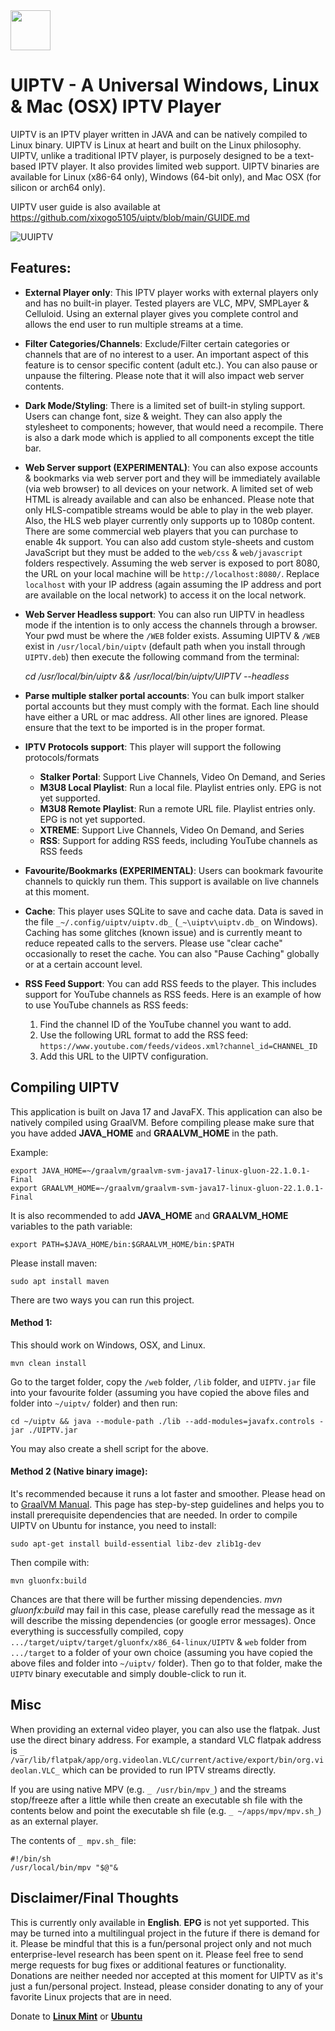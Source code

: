 <img src="https://github.com/xixogo5105/uiptv/assets/161976171/5563a042-157e-4ae7-bb6e-a72b38c8aa62"  width="64" height="64"  alt=""/>

# UIPTV - A Universal Windows, Linux & Mac (OSX) IPTV Player
UIPTV is an IPTV player written in JAVA and can be natively compiled to Linux binary. UIPTV is Linux at heart and built on the Linux philosophy.
UIPTV, unlike a traditional IPTV player, is purposely designed to be a text-based IPTV player. It also provides limited web support.
UIPTV binaries are available for Linux (x86-64 only), Windows (64-bit only), and Mac OSX (for silicon or arch64 only).

UIPTV user guide is also available at <a href="https://github.com/xixogo5105/uiptv/blob/main/GUIDE.md">https://github.com/xixogo5105/uiptv/blob/main/GUIDE.md</a>

![UUIPTV](https://github.com/xixogo5105/uiptv/assets/161976171/ca298e57-034e-486f-ba2d-d0f795389da3)

## Features:
- **External Player only**: This IPTV player works with external players only and has no built-in player. Tested players are VLC, MPV, SMPLayer & Celluloid. Using an external player gives you complete control and allows the end user to run multiple streams at a time.
- **Filter Categories/Channels**: Exclude/Filter certain categories or channels that are of no interest to a user. An important aspect of this feature is to censor specific content (adult etc.). You can also pause or unpause the filtering. Please note that it will also impact web server contents.
- **Dark Mode/Styling**: There is a limited set of built-in styling support. Users can change font, size & weight. They can also apply the stylesheet to components; however, that would need a recompile. There is also a dark mode which is applied to all components except the title bar.
- **Web Server support (EXPERIMENTAL)**: You can also expose accounts & bookmarks via web server port and they will be immediately available (via web browser) to all devices on your network. A limited set of web HTML is already available and can also be enhanced. Please note that only HLS-compatible streams would be able to play in the web player. Also, the HLS web player currently only supports up to 1080p content. There are some commercial web players that you can purchase to enable 4k support. You can also add custom style-sheets and custom JavaScript but they must be added to the `web/css` & `web/javascript` folders respectively. Assuming the web server is exposed to port 8080, the URL on your local machine will be `http://localhost:8080/`. Replace `localhost` with your IP address (again assuming the IP address and port are available on the local network) to access it on the local network.
- **Web Server Headless support**: You can also run UIPTV in headless mode if the intention is to only access the channels through a browser. Your pwd must be where the `/WEB` folder exists. Assuming UIPTV & `/WEB` exist in `/usr/local/bin/uiptv` (default path when you install through `UIPTV.deb`) then execute the following command from the terminal:

  _cd /usr/local/bin/uiptv && /usr/local/bin/uiptv/UIPTV --headless_

- **Parse multiple stalker portal accounts**: You can bulk import stalker portal accounts but they must comply with the format. Each line should have either a URL or mac address. All other lines are ignored. Please ensure that the text to be imported is in the proper format.
- **IPTV Protocols support**: This player will support the following protocols/formats
  - **Stalker Portal**: Support Live Channels, Video On Demand, and Series
  - **M3U8 Local Playlist**: Run a local file. Playlist entries only. EPG is not yet supported.
  - **M3U8 Remote Playlist**: Run a remote URL file. Playlist entries only. EPG is not yet supported.
  - **XTREME**: Support Live Channels, Video On Demand, and Series
  - **RSS**: Support for adding RSS feeds, including YouTube channels as RSS feeds

- **Favourite/Bookmarks (EXPERIMENTAL)**: Users can bookmark favourite channels to quickly run them. This support is available on live channels at this moment.
- **Cache**: This player uses SQLite to save and cache data. Data is saved in the file `_~/.config/uiptv/uiptv.db_` (`_~\uiptv\uiptv.db_` on Windows). Caching has some glitches (known issue) and is currently meant to reduce repeated calls to the servers. Please use "clear cache" occasionally to reset the cache. You can also "Pause Caching" globally or at a certain account level.
- **RSS Feed Support**: You can add RSS feeds to the player. This includes support for YouTube channels as RSS feeds. Here is an example of how to use YouTube channels as RSS feeds:

  1. Find the channel ID of the YouTube channel you want to add.
  2. Use the following URL format to add the RSS feed: `https://www.youtube.com/feeds/videos.xml?channel_id=CHANNEL_ID`
  3. Add this URL to the UIPTV configuration.

## Compiling UIPTV
This application is built on Java 17 and JavaFX. This application can also be natively compiled using GraalVM.
Before compiling please make sure that you have added **JAVA_HOME** and **GRAALVM_HOME** in the path.

Example:

    export JAVA_HOME=~/graalvm/graalvm-svm-java17-linux-gluon-22.1.0.1-Final
    export GRAALVM_HOME=~/graalvm/graalvm-svm-java17-linux-gluon-22.1.0.1-Final

It is also recommended to add **JAVA_HOME** and **GRAALVM_HOME** variables to the path variable:

    export PATH=$JAVA_HOME/bin:$GRAALVM_HOME/bin:$PATH

Please install maven:

    sudo apt install maven

There are two ways you can run this project.

#### Method 1:
This should work on Windows, OSX, and Linux.

    mvn clean install

Go to the target folder, copy the `/web` folder, `/lib` folder, and `UIPTV.jar` file into your favourite folder (assuming you have copied the above files and folder into `~/uiptv/` folder) and then run:

    cd ~/uiptv && java --module-path ./lib --add-modules=javafx.controls -jar ./UIPTV.jar

You may also create a shell script for the above.

#### Method 2 (Native binary image):

It's recommended because it runs a lot faster and smoother. Please head on to [GraalVM Manual](https://www.graalvm.org/22.0/reference-manual/native-image/). This page has step-by-step guidelines and helps you to install prerequisite dependencies that are needed. In order to compile UIPTV on Ubuntu for instance, you need to install:

    sudo apt-get install build-essential libz-dev zlib1g-dev
Then compile with:

    mvn gluonfx:build

Chances are that there will be further missing dependencies. _mvn gluonfx:build_ may fail in this case,
please carefully read the message as it will describe the missing dependencies (or google error messages). Once everything is successfully compiled, copy
`.../target/uiptv/target/gluonfx/x86_64-linux/UIPTV` & `web` folder from `.../target` to a folder of your own choice (assuming you have copied the above files and folder into `~/uiptv/` folder).
Then go to that folder, make the `UIPTV` binary executable and simply double-click to run it.

## Misc

When providing an external video player, you can also use the flatpak. Just use the direct binary address.
For example, a standard VLC flatpak address is `_ /var/lib/flatpak/app/org.videolan.VLC/current/active/export/bin/org.videolan.VLC_` which can be provided to run IPTV streams directly.

If you are using native MPV (e.g. `_ /usr/bin/mpv_`) and the streams stop/freeze after a little while then
create an executable sh file with the contents below and point the executable sh file (e.g. `_ ~/apps/mpv/mpv.sh_`) as an external player.

The contents of `_ mpv.sh_` file:

    #!/bin/sh
    /usr/local/bin/mpv "$@"&

## Disclaimer/Final Thoughts
This is currently only available in **English**. **EPG** is not yet supported. This may be turned into a multilingual project in the future if there is demand for it.
Please be mindful that this is a fun/personal project only and not much enterprise-level research has been spent on it.
Please feel free to send merge requests for bug fixes or additional features or functionality.
Donations are neither needed nor accepted at this moment for UIPTV as it's just a fun/personal project. Instead, please consider donating to any of your favorite Linux projects that are in need.

Donate to **[Linux Mint](https://www.linuxmint.com/donors.php)** or **[Ubuntu](https://ubuntu.com/download/desktop/thank-you#contributions-form)**
